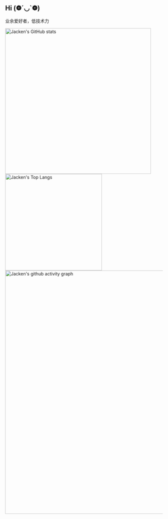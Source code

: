 ## Hi (❁´◡`❁)

业余爱好者，低技术力
<div>
  <img alt="Jacken's GitHub stats" src="https://github-readme-stats.vercel.app/api?username=Jacken-Wu&show_icons=true&hide=prs" width="466">
  <img alt="Jacken's Top Langs" src="https://github-readme-stats.vercel.app/api/top-langs/?username=Jacken-Wu&layout=compact" width="309">
</div>

<div>
  <img alt="Jacken's github activity graph" src="https://github-readme-activity-graph.vercel.app/graph?username=Jacken-Wu&theme=react" width="779">
</div>
